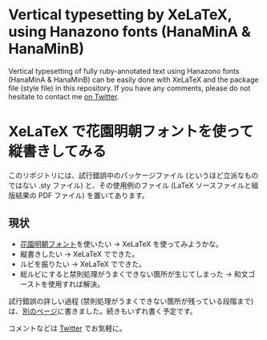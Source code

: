 # Vertical typesetting by XeLaTeX, using Hanazono fonts (HanaMinA & HanaMinB)

Vertical typesetting of fully ruby-annotated text using Hanazono fonts (HanaMinA & HanaMinB) can be easily done with XeLaTeX and the package file (style file) in this repository.
If you have any comments, please do not hesitate to contact me [on Twitter](https://twitter.com/pi__yo__ko).

# XeLaTeX で花園明朝フォントを使って縦書きしてみる

このリポジトリには、試行錯誤中のパッケージファイル (というほど立派なものではない .sty ファイル) と、その使用例のファイル (LaTeX ソースファイルと組版結果の PDF ファイル) を置いてあります。

## 現状

* [花園明朝フォント](http://fonts.jp/hanazono/)を使いたい → XeLaTeX を使ってみようかな。
* 縦書きしたい → XeLaTeX でできた。
* ルビを振りたい → XeLaTeX でできた。
* 総ルビにすると禁則処理がうまくできない箇所が生じてしまった → 和文ゴーストを使用すれば解決。

試行錯誤の詳しい過程 (禁則処理がうまくできない箇所が残っている段階まで) は、[別のページ](https://piyo-ko.github.io/comp/XeLaTeX-vertical-typesetting.html)に書きました。続きもいずれ書く予定です。

コメントなどは [Twitter](https://twitter.com/pi__yo__ko) でお気軽に。
